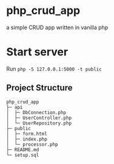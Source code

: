 # php_crud_app

a simple CRUD app written in vanilla php

# Start server

Run `php -S 127.0.0.1:5000 -t public`

## Project Structure

```
php_crud_app
├─ api
│  ├─ DbConnection.php
│  ├─ UserController.php
│  └─ UserRepository.php
├─ public
│  ├─ form.html
│  ├─ index.php
│  └─ processor.php
├─ README.md
└─ setup.sql

```
